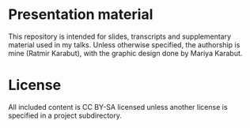 # Presentation material
This repository is intended for slides, transcripts and supplementary material used in my talks. Unless otherwise specified, the authorship is mine (Ratmir Karabut), with the graphic design done by Mariya Karabut.

# License
All included content is CC BY-SA licensed unless another license is specified in a project subdirectory. 
